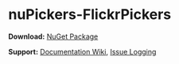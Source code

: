 nuPickers-FlickrPickers
=======================

__Download:__ [NuGet Package](https://www.nuget.org/packages/nuPickers-FlickrPickers)

__Support:__ [Documentation Wiki](https://github.com/Hendy/nuPickers-FlickrPickers/wiki), [Issue Logging](https://github.com/Hendy/nuPickers-FlickrPickers/issues)





